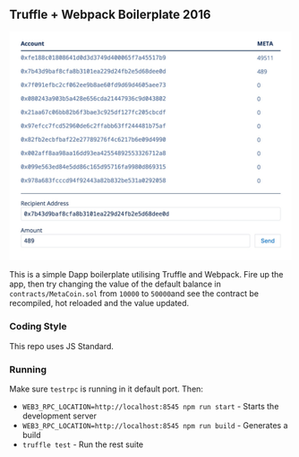 ## Truffle + Webpack Boilerplate 2016

![MetaCoin Example](https://github.com/ConsenSys/truffle-webpack-demo/blob/master/docs/images/metacoin.jpg?raw=true)

This is a simple Dapp boilerplate utilising Truffle and Webpack. Fire up the app, then try changing the value of the default balance in `contracts/MetaCoin.sol` from `10000` to `50000`and see the contract be recompiled, hot reloaded and the value updated.

### Coding Style

This repo uses JS Standard.

### Running

Make sure `testrpc` is running in it default port. Then:

- `WEB3_RPC_LOCATION=http://localhost:8545 npm run start` - Starts the development server
- `WEB3_RPC_LOCATION=http://localhost:8545 npm run build` - Generates a build
- `truffle test` - Run the rest suite
